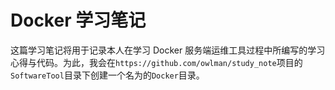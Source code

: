 # Docker 学习笔记

这篇学习笔记将用于记录本人在学习 Docker 服务端运维工具过程中所编写的学习心得与代码。为此，我会在`https://github.com/owlman/study_note`项目的`SoftwareTool`目录下创建一个名为的`Docker`目录。
